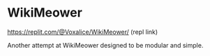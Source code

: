 # WikiMeower

https://replit.com/@Voxalice/WikiMeower/ (repl link)

Another attempt at WikiMeower designed to be modular and simple.
